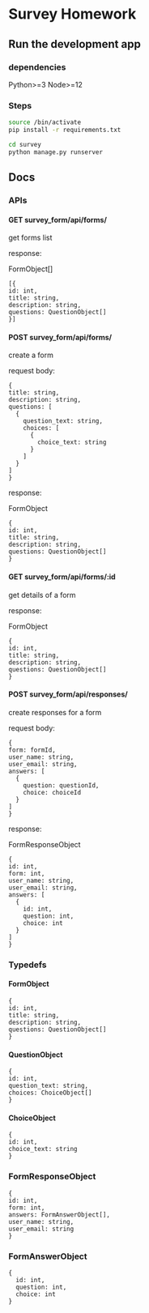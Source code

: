# Survey Homework

## Run the development app

### dependencies

Python>=3
Node>=12

### Steps

```bash
source /bin/activate
pip install -r requirements.txt

cd survey
python manage.py runserver
```

## Docs

### APIs

#### GET survey_form/api/forms/

get forms list

response:

FormObject[]
```
[{
id: int,
title: string,
description: string,
questions: QuestionObject[]
}]
```

#### POST survey_form/api/forms/

create a form

request body:
```
{
title: string,
description: string,
questions: [
  {
    question_text: string,
    choices: [
      {
        choice_text: string
      }
    ]
  }
]
}
```
response:

FormObject
```
{
id: int,
title: string,
description: string,
questions: QuestionObject[]
}
```

#### GET survey_form/api/forms/:id

get details of a form

response:

FormObject
```
{
id: int,
title: string,
description: string,
questions: QuestionObject[]
}
```

#### POST survey_form/api/responses/

create responses for a form

request body:
```
{
form: formId,
user_name: string,
user_email: string,
answers: [
  {
    question: questionId,
    choice: choiceId
  }
]
}
```
response:

FormResponseObject
```
{
id: int,
form: int,
user_name: string,
user_email: string,
answers: [
  {
    id: int,
    question: int,
    choice: int
  }
]
}
```


### Typedefs

#### FormObject
```
{
id: int,
title: string,
description: string,
questions: QuestionObject[]
}
```

#### QuestionObject
```
{
id: int,
question_text: string,
choices: ChoiceObject[]
}
```

#### ChoiceObject
```
{
id: int,
choice_text: string
}
```

### FormResponseObject
```
{
id: int,
form: int,
answers: FormAnswerObject[],
user_name: string,
user_email: string
}
```

### FormAnswerObject
```
{
  id: int,
  question: int,
  choice: int
}
```
